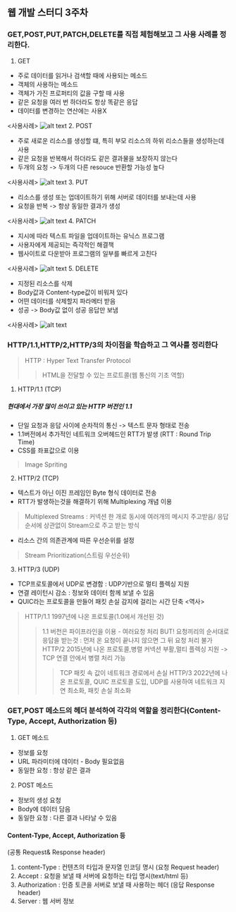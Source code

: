 ## 웹 개발 스터디 3주차

### GET,POST,PUT,PATCH,DELETE를 직접 체험해보고 그 사용 사례를 정리한다.
1. GET
- 주로 데이터를 읽거나 검색할 때에 사용되는 메소드
- 객체의 사용하는 메소드
- 객체가 가진 프로퍼티의 값을 구할 때 사용
- 같은 요청을 여러 번 하더라도 항상 똑같은 응답
- 데이터를 변경하는 연산에는 사용X

<사용사례>
![alt text](GET.png)
2. POST
- 주로 새로운 리소스를 생성할 떄, 특히 부모 리소스의 하위 리소스들을 생성하는데 사용
- 같은 요청을 반복해서 하더라도 같은 결과물을 보장하지 않는다
- 두개의 요청 -> 두개의 다른 resouce 반환할 가능성 높다

<사용사례>
![alt text](POST.png)
3. PUT
- 리소스를 생성 또는 업데이트하기 위해 서버로 데이터를 보내는데 사용
- 요청을 반복 -> 항상 동일한 결과가 생성

<사용사례>
![alt text](PUT.png)
4. PATCH
- 지시에 따라 텍스트 파일을 업데이트하는 유닉스 프로그램
- 사용자에게 제공되는 즉각적인 해결책
- 웹사이트로 다운받아 프로그램의 일부를 빠르게 고친다

<사용사례>
![alt text](PATCH.png)
5. DELETE
- 지정된 리소스를 삭제
- Body값과 Content-type값이 비워져 있다
- 어떤 데이터를 삭제할지 파라메터 받음
- 성공 -> Body값 없이 성공 응답만 보냄

<사용사례>
![alt text](DELETE.png)
### HTTP/1.1,HTTP/2,HTTP/3의 차이점을 학습하고 그 역사를 정리한다
> HTTP : Hyper Text Transfer Protocol 
>   > HTML을 전달할 수 있는 프로트콜(웹 통신의 기초 역할)
1. HTTP/1.1 (TCP)
##### 현대에서 가장 많이 쓰이고 있는 HTTP 버전인 1.1
- 단일 요청과 응답 사이에 순차적의 통신 -> 텍스트 문자 형태로 전송
- 1.1버전에서 추가적인 네트워크 오버헤드인 RTT가 발생
(RTT : Round Trip Time)
- CSS를 좌표값으로 이용
> Image Spriting
2. HTTP/2 (TCP)
- 텍스트가 아닌 이진 프레임인 Byte 형식 데이터로 전송
- RTT가 발생하는것을 해결하기 위해 Multiplexing 개념 이용
> Multiplexed Streams : 커넥션 한 개로 동시에 여러개의 메시지 주고받음/ 응답 순서에 상관없이 Stream으로 주고 받는 방식
- 리소스 간의 의존관계에 따른 우선순위를 설정
> Stream Prioritization(스트림 우선순위)
3. HTTP/3 (UDP)
- TCP프로토콜에서 UDP로 변경함 : UDP기반으로 멀티 플렉싱 지원
- 연결 레이턴시 감소 : 정보와 데이터 함께 보낼 수 있음
- QUIC라는 프로토콜을 만들어 패킷 손실 감지에 걸리는 시간 단축
<역사>
> HTTP/1.1 1997년에 나온 프로토콜(1.0에서 개선된 것)
>   > 1.1 버천은 파이프라인을 이용 - 여러요청 처리 
>   > BUT! 요청끼리의 순서대로 응답을 받는것 : 먼저 온 요청이 끝나지 않으면 그 뒤 요청 처리 불가
>   > HTTP/2 2015년에 나온 프로토콜,병렬 커넥션 부활,멀티 플렉싱 지원 -> TCP 연결 안에서 병렬 처리 가능
>   >   > TCP 패킷 속 값이 네트워크 경로에서 손실 
>   >   > HTTP/3 2022년에 나온 프로토콜, QUIC 프로토콜 도입, UDP를 사용하여 네트워크 지연 최소화, 패킷 손실 최소화
### GET,POST 메소드의 헤더 분석하여 각각의 역할을 정리한다(Content-Type, Accept, Authorization 등)
1. GET 메소드
- 정보를 요청
- URL 파라미터에 데이터 - Body 필요없음
- 동일한 요청 : 항상 같은 결과
2. POST 메소드
- 정보의 생성 요청
- Body에 데이터 담음
- 동일한 요청 : 다른 결과 나타날 수 있음
#### Content-Type, Accept, Authorization 등
(공통 Request& Response header)
1. content-Type : 컨텐츠의 타입과 문자열 인코딩 명시
(요청 Request header)
2. Accept : 요청을 보낼 때 서버에 요청하는 타입 명시(text/html 등)
3. Authorization : 인증 토큰을 서버로 보낼 때 사용하는 헤더
(응답 Response header)
4. Server : 웹 서버 정보